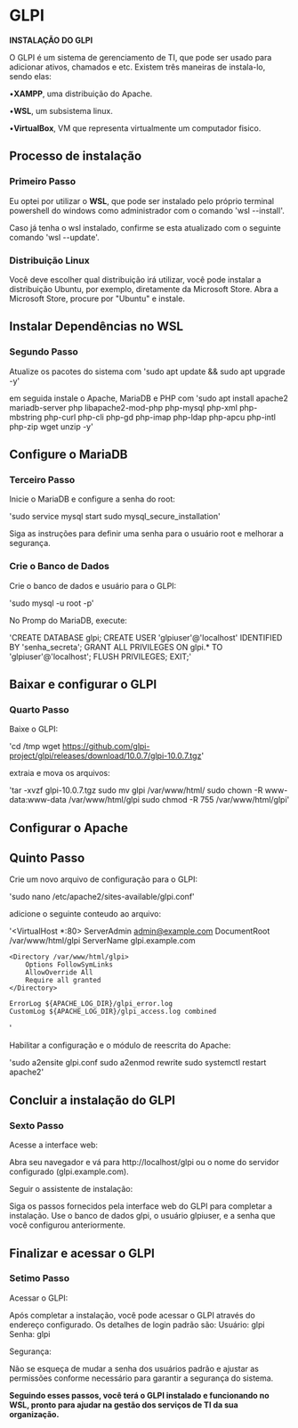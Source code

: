 # GLPI

**INSTALAÇÃO DO GLPI**

O GLPI é um sistema de gerenciamento de TI, que pode ser usado para adicionar ativos, chamados e etc. Existem três
maneiras de instala-lo, sendo elas:

•**XAMPP**, uma distribuição do Apache.

•**WSL**, um subsistema linux.

•**VirtualBox**, VM que representa virtualmente um computador fisico.

## Processo de instalação

### Primeiro Passo

Eu optei por utilizar o **WSL**, que pode ser instalado pelo próprio terminal powershell do windows como administrador
com o comando 'wsl --install'.

Caso já tenha o wsl instalado, confirme se esta atualizado com o seguinte comando 'wsl --update'.

### Distribuição Linux

Você deve escolher qual distribuição irá utilizar, você pode instalar a distribuição Ubuntu, por exemplo, diretamente da Microsoft Store. Abra a Microsoft Store, procure por "Ubuntu" e instale.

## Instalar Dependências no WSL

### Segundo Passo

Atualize os pacotes do sistema com 'sudo apt update && sudo apt upgrade -y'

em seguida instale o Apache, MariaDB e PHP com 'sudo apt install apache2 mariadb-server php libapache2-mod-php php-mysql php-xml php-mbstring php-curl php-cli php-gd php-imap php-ldap php-apcu php-intl php-zip wget unzip -y'

## Configure o MariaDB

### Terceiro Passo

Inicie o MariaDB e configure a senha do root:

'sudo service mysql start
sudo mysql_secure_installation'

Siga as instruções para definir uma senha para o usuário root e melhorar a segurança.

### Crie o Banco de Dados

Crie o banco de dados e usuário para o GLPI:

'sudo mysql -u root -p'

No Promp do MariaDB, execute:

'CREATE DATABASE glpi;
CREATE USER 'glpiuser'@'localhost' IDENTIFIED BY 'senha_secreta';
GRANT ALL PRIVILEGES ON glpi.\* TO 'glpiuser'@'localhost';
FLUSH PRIVILEGES;
EXIT;'

## Baixar e configurar o GLPI

### Quarto Passo

Baixe o GLPI:

'cd /tmp
wget https://github.com/glpi-project/glpi/releases/download/10.0.7/glpi-10.0.7.tgz'

extraia e mova os arquivos:

'tar -xvzf glpi-10.0.7.tgz
sudo mv glpi /var/www/html/
sudo chown -R www-data:www-data /var/www/html/glpi
sudo chmod -R 755 /var/www/html/glpi'

## Configurar o Apache

## Quinto Passo

Crie um novo arquivo de configuração para o GLPI:

'sudo nano /etc/apache2/sites-available/glpi.conf'

adicione o seguinte conteudo ao arquivo:

'<VirtualHost \*:80>
ServerAdmin admin@example.com
DocumentRoot /var/www/html/glpi
ServerName glpi.example.com

    <Directory /var/www/html/glpi>
        Options FollowSymLinks
        AllowOverride All
        Require all granted
    </Directory>

    ErrorLog ${APACHE_LOG_DIR}/glpi_error.log
    CustomLog ${APACHE_LOG_DIR}/glpi_access.log combined

</VirtualHost>'

Habilitar a configuração e o módulo de reescrita do Apache:

'sudo a2ensite glpi.conf
sudo a2enmod rewrite
sudo systemctl restart apache2'

## Concluir a instalação do GLPI

### Sexto Passo

Acesse a interface web:

Abra seu navegador e vá para http://localhost/glpi ou o nome do servidor configurado (glpi.example.com).

Seguir o assistente de instalação:

Siga os passos fornecidos pela interface web do GLPI para completar a instalação. Use o banco de dados glpi, o usuário glpiuser, e a senha que você configurou anteriormente.

## Finalizar e acessar o GLPI

### Setimo Passo

Acessar o GLPI:

Após completar a instalação, você pode acessar o GLPI através do endereço configurado. Os detalhes de login padrão são:
Usuário: glpi
Senha: glpi

Segurança:

Não se esqueça de mudar a senha dos usuários padrão e ajustar as permissões conforme necessário para garantir a segurança do sistema.

**Seguindo esses passos, você terá o GLPI instalado e funcionando no WSL, pronto para ajudar na gestão dos serviços de TI da sua organização.**
